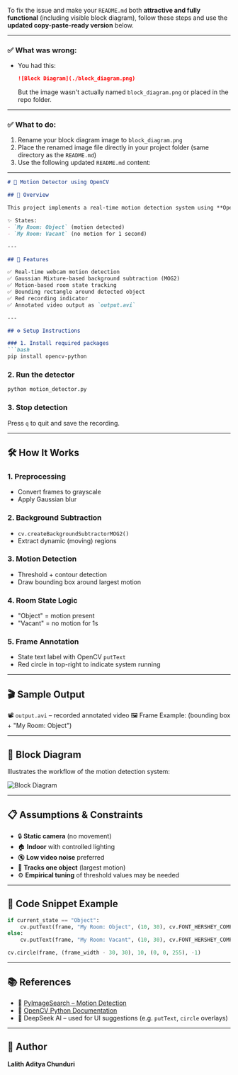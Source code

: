 To fix the issue and make your `README.md` both **attractive and fully functional** (including visible block diagram), follow these steps and use the **updated copy-paste-ready version** below.

---

### ✅ What was wrong:

* You had this:

  ```markdown
  ![Block Diagram](./block_diagram.png)
  ```

  But the image wasn't actually named `block_diagram.png` or placed in the repo folder.

---

### ✅ What to do:

1. Rename your block diagram image to `block_diagram.png`
2. Place the renamed image file directly in your project folder (same directory as the `README.md`)
3. Use the following updated `README.md` content:

---

````markdown
# 🧠 Motion Detector using OpenCV

## 📌 Overview

This project implements a real-time motion detection system using **OpenCV** in Python. It captures video from a webcam, detects movement using background subtraction (MOG2), highlights the largest moving object with bounding boxes, displays the current room state on screen, and records the annotated video.

✨ States:
- `My Room: Object` (motion detected)
- `My Room: Vacant` (no motion for 1 second)

---

## 🚀 Features

✅ Real-time webcam motion detection  
✅ Gaussian Mixture-based background subtraction (MOG2)  
✅ Motion-based room state tracking  
✅ Bounding rectangle around detected object  
✅ Red recording indicator  
✅ Annotated video output as `output.avi`  

---

## ⚙️ Setup Instructions

### 1. Install required packages
```bash
pip install opencv-python
````

### 2. Run the detector

```bash
python motion_detector.py
```

### 3. Stop detection

Press `q` to quit and save the recording.

---

## 🛠️ How It Works

### 1. **Preprocessing**

* Convert frames to grayscale
* Apply Gaussian blur

### 2. **Background Subtraction**

* `cv.createBackgroundSubtractorMOG2()`
* Extract dynamic (moving) regions

### 3. **Motion Detection**

* Threshold + contour detection
* Draw bounding box around largest motion

### 4. **Room State Logic**

* "Object" = motion present
* "Vacant" = no motion for 1s

### 5. **Frame Annotation**

* State text label with OpenCV `putText`
* Red circle in top-right to indicate system running

---

## 🎬 Sample Output

📽️ `output.avi` – recorded annotated video
🖼️ Frame Example: (bounding box + "My Room: Object")

---

## 🧭 Block Diagram

Illustrates the workflow of the motion detection system:

![Block Diagram](motion-detector-room-status/block_diagram.png)

---

## 📋 Assumptions & Constraints

* 🔒 **Static camera** (no movement)
* 🏠 **Indoor** with controlled lighting
* 🔇 **Low video noise** preferred
* 🧍 **Tracks one object** (largest motion)
* ⚙️ **Empirical tuning** of threshold values may be needed

---

## 📌 Code Snippet Example

```python
if current_state == "Object":
    cv.putText(frame, "My Room: Object", (10, 30), cv.FONT_HERSHEY_COMPLEX, 1, (0, 0, 255), 2, cv.LINE_AA)
else:
    cv.putText(frame, "My Room: Vacant", (10, 30), cv.FONT_HERSHEY_COMPLEX, 1, (0, 255, 0), 2, cv.LINE_AA)

cv.circle(frame, (frame_width - 30, 30), 10, (0, 0, 255), -1)
```

---

## 📚 References

* 🔗 [PyImageSearch – Motion Detection](https://pyimagesearch.com/)
* 📘 [OpenCV Python Documentation](https://docs.opencv.org/)
* 🤖 DeepSeek AI – used for UI suggestions (e.g. `putText`, `circle` overlays)

---

## 👤 Author

**Lalith Aditya Chunduri**


```


```
